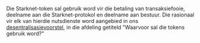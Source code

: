 Die Starknet-token sal gebruik word vir die betaling van transaksiefooie, deelname aan die Starknet-protokol en deelname aan bestuur. Die rasionaal vir elk van hierdie nutsdienste word aangebied in ons [desentralisasievoorstel](https://medium.com/starkware/part-2-a-decentralization-and-governance-proposal-for-starknet-23e335645778), in die afdeling getiteld "Waarvoor sal die tokens gebruik word?"